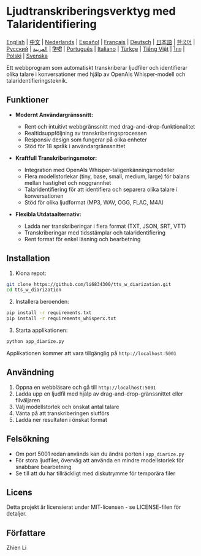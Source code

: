 # Ljudtranskriberingsverktyg med Talaridentifiering

[English](../README.md) | [中文](README_zh.md) | [Nederlands](README_nl.md) | [Español](README_es.md) | [Français](README_fr.md) | [Deutsch](README_de.md) | [日本語](README_ja.md) | [한국어](README_ko.md) | [Русский](README_ru.md) | [العربية](README_ar.md) | [हिन्दी](README_hi.md) | [Português](README_pt.md) | [Italiano](README_it.md) | [Türkçe](README_tr.md) | [Tiếng Việt](README_vi.md) | [ไทย](README_th.md) | [Polski](README_pl.md) | [Svenska](README_sv.md)

Ett webbprogram som automatiskt transkriberar ljudfiler och identifierar olika talare i konversationer med hjälp av OpenAIs Whisper-modell och talaridentifieringsteknik.

## Funktioner

- **Modernt Användargränssnitt:**
  * Rent och intuitivt webbgränssnitt med drag-and-drop-funktionalitet
  * Realtidsuppföljning av transkriberingsprocessen
  * Responsiv design som fungerar på olika enheter
  * Stöd för 18 språk i användargränssnittet

- **Kraftfull Transkriberingsmotor:**
  * Integration med OpenAIs Whisper-taligenkänningsmodeller
  * Flera modellstorlekar (tiny, base, small, medium, large) för balans mellan hastighet och noggrannhet
  * Talaridentifiering för att identifiera och separera olika talare i konversationen
  * Stöd för olika ljudformat (MP3, WAV, OGG, FLAC, M4A)

- **Flexibla Utdataalternativ:**
  * Ladda ner transkriberingar i flera format (TXT, JSON, SRT, VTT)
  * Transkriberingar med tidsstämplar och talaridentifiering
  * Rent format för enkel läsning och bearbetning

## Installation

1. Klona repot:
```bash
git clone https://github.com/li6834300/tts_w_diarization.git
cd tts_w_diarization
```

2. Installera beroenden:
```bash
pip install -r requirements.txt
pip install -r requirements_whisperx.txt
```

3. Starta applikationen:
```bash
python app_diarize.py
```

Applikationen kommer att vara tillgänglig på `http://localhost:5001`

## Användning

1. Öppna en webbläsare och gå till `http://localhost:5001`
2. Ladda upp en ljudfil med hjälp av drag-and-drop-gränssnittet eller filväljaren
3. Välj modellstorlek och önskat antal talare
4. Vänta på att transkriberingen slutförs
5. Ladda ner resultaten i önskat format

## Felsökning

- Om port 5001 redan används kan du ändra porten i `app_diarize.py`
- För stora ljudfiler, överväg att använda en mindre modellstorlek för snabbare bearbetning
- Se till att du har tillräckligt med diskutrymme för temporära filer

## Licens

Detta projekt är licensierat under MIT-licensen - se LICENSE-filen för detaljer.

## Författare

Zhien Li 
